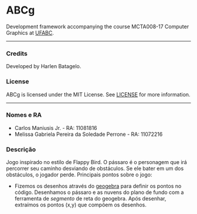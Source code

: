 ABCg
======

Development framework accompanying the course MCTA008-17 Computer Graphics at [UFABC](https://www.ufabc.edu.br/).

----

### Credits

Developed by Harlen Batagelo.

### License

ABCg is licensed under the MIT License. See [LICENSE](https://github.com/hbatagelo/abcg/blob/main/LICENSE) for more information.

----

### Nomes e RA
* Carlos Maniusis Jr. - RA: 11081816
* Melissa Gabriela Pereira da Soledade Perrone - RA: 11072216

### Descrição

Jogo inspirado no estilo de Flappy Bird. O pássaro é o personagem que irá percorrer seu caminho desviando de obstáculos. Se ele bater em um dos obstáculos, o jogador perde.
Principais pontos sobre o jogo:
* Fizemos os desenhos através do [geogebra](https://www.geogebra.org/calculator) para definir os pontos no código. Desenhamos o pássaro e as nuvens do plano de fundo com a ferramenta de *segmento* de reta do geogebra. Após desenhar, extraímos os pontos (x,y) que compõem os desenhos. 
